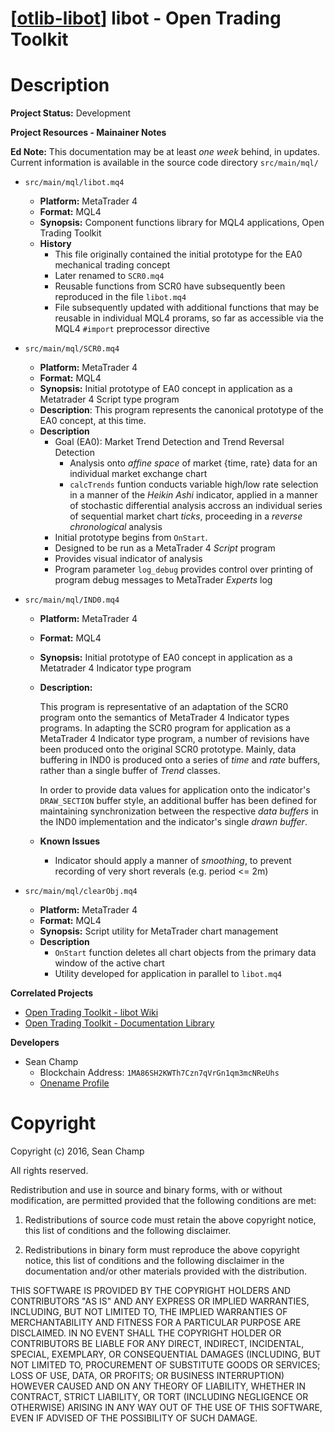 [[otlib-libot][libot]] libot - Open Trading Toolkit 
===================================================

# Description

**Project Status:** Development

**Project Resources - Mainainer Notes**

**Ed Note:** This documentation may be at least _one week_ behind, in updates. Current information is available in the source code directory `src/main/mql/`

* `src/main/mql/libot.mq4`
    * **Platform:** MetaTrader 4
    * **Format:** MQL4
    * **Synopsis:** Component functions library for MQL4 applications,
      Open Trading Toolkit 
    * **History**
        * This file originally contained the initial prototype for the
          EA0 mechanical trading concept
        * Later renamed to `SCR0.mq4`
        * Reusable functions from SCR0 have subsequently been
          reproduced in the file `libot.mq4`
        * File subsequently updated with additional functions that may
          be reusable in individual MQL4 prorams, so far as accessible
          via the MQL4 `#import` preprocessor directive

* `src/main/mql/SCR0.mq4`
    * **Platform:** MetaTrader 4
    * **Format:** MQL4
    * **Synopsis:** Initial prototype of EA0 concept in application as
      a Metatrader 4 Script type program
    * **Description**: This program represents the canonical prototype
      of the EA0 concept, at this time.
    * **Description**
        * Goal (EA0): Market Trend Detection and Trend Reversal Detection
            * Analysis onto _affine space_ of market {time, rate} data
              for an individual market exchange chart
            * `calcTrends` funtion conducts variable high/low rate
              selection in a manner of the _Heikin Ashi_ indicator,
              applied in a manner of stochastic differential analysis
              accross an individual series of sequential market chart
              _ticks_, proceeding in a _reverse chronological_
              analysis
        * Initial prototype begins from `OnStart`.
        * Designed to be run as a MetaTrader 4 _Script_ program
        * Provides visual indicator of analysis
        * Program parameter `log_debug` provides control over printing
          of program debug messages to MetaTrader _Experts_ log

* `src/main/mql/IND0.mq4`
    * **Platform:** MetaTrader 4
    * **Format:** MQL4
    * **Synopsis:** Initial prototype of EA0 concept in application as
      a Metatrader 4 Indicator type program
    * **Description:**

      This program is representative of an adaptation of the SCR0
      program onto the semantics of MetaTrader 4 Indicator types
      programs. In adapting the SCR0 program for application as a
      MetaTrader 4 Indicator type program, a number of revisions have
      been produced onto the original SCR0 prototype. Mainly, data
      buffering in IND0 is produced onto a series of _time_ and _rate_
      buffers, rather than a single buffer of _Trend_ classes.

      In order to provide data values for application onto the
      indicator's `DRAW_SECTION` buffer style, an additional buffer
      has been defined for maintaining synchronization between the
      respective _data buffers_ in the IND0 implementation and the
      indicator's single _drawn buffer_.

    * **Known Issues**
        * Indicator should apply a manner of _smoothing_, to prevent
          recording of very short reverals (e.g. period <= 2m)

* `src/main/mql/clearObj.mq4`
    * **Platform:** MetaTrader 4
    * **Format:** MQL4
    * **Synopsis:** Script utility for MetaTrader chart management
    * **Description**
        * `OnStart` function deletes all chart objects from the
          primary data window of the active chart
        * Utility developed for application in parallel to `libot.mq4`


**Correlated Projects**

* [Open Trading Toolkit - libot Wiki][libot-wiki]
* [Open Trading Toolkit - Documentation Library][otlib-doc]

**Developers**

* Sean Champ
    * Blockchain Address: `1MA86SH2KWTh7Czn7qVrGn1qm3mcNReUhs`
    * [Onename Profile](https://onename.com/spchamp)

# Copyright

Copyright (c) 2016, Sean Champ

All rights reserved.

Redistribution and use in source and binary forms, with or without
modification, are permitted provided that the following conditions are
met: 

1. Redistributions of source code must retain the above copyright
   notice, this list of conditions and the following disclaimer.

2. Redistributions in binary form must reproduce the above copyright
   notice, this list of conditions and the following disclaimer in the
   documentation and/or other materials provided with the
   distribution. 

THIS SOFTWARE IS PROVIDED BY THE COPYRIGHT HOLDERS AND CONTRIBUTORS
"AS IS" AND ANY EXPRESS OR IMPLIED WARRANTIES, INCLUDING, BUT NOT
LIMITED TO, THE IMPLIED WARRANTIES OF MERCHANTABILITY AND FITNESS FOR
A PARTICULAR PURPOSE ARE DISCLAIMED. IN NO EVENT SHALL THE COPYRIGHT
HOLDER OR CONTRIBUTORS BE LIABLE FOR ANY DIRECT, INDIRECT, INCIDENTAL,
SPECIAL, EXEMPLARY, OR CONSEQUENTIAL DAMAGES (INCLUDING, BUT NOT
LIMITED TO, PROCUREMENT OF SUBSTITUTE GOODS OR SERVICES; LOSS OF USE,
DATA, OR PROFITS; OR BUSINESS INTERRUPTION) HOWEVER CAUSED AND ON ANY
THEORY OF LIABILITY, WHETHER IN CONTRACT, STRICT LIABILITY, OR TORT
(INCLUDING NEGLIGENCE OR OTHERWISE) ARISING IN ANY WAY OUT OF THE USE
OF THIS SOFTWARE, EVEN IF ADVISED OF THE POSSIBILITY OF SUCH DAMAGE.

[libot]: https://github.com/tekb-fintek/otlib-libot "Open Trading Toolkit - Open Trading Library"
[libot-wiki]: https://github.com/tekb-fintek/otlib-libot/wiki "Open Trading Toolkit - libot wiki"
[otlib-doc]: https://github.com/tekb-fintek/otlib-doc "Open Trading Toolkit - Documentation Library"


